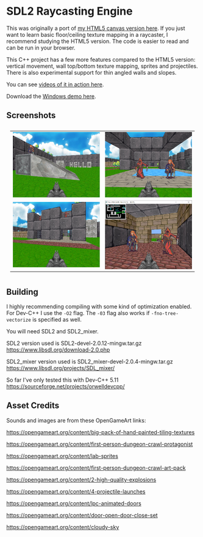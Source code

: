 # SDL2 Raycasting Engine

This was originally a port of [my HTML5 canvas version here](https://github.com/andrew-lim/html5-raycast). If you just want to learn basic floor/ceiling texture mapping in a raycaster, I recommend studying the HTML5 version. The code is easier to read and can be run in your browser.

This C++ project has a few more features compared to the HTML5 version: vertical movement, wall top/bottom texture mapping, sprites and projectiles. There is also experimental support for thin angled walls and slopes.

You can see [videos of it in action here](https://www.youtube.com/watch?v=cYxKfS5-ABQ&list=PL4Pn9mFG1hxRhvl7PIsjKVW3evfVWzl7e&ab_channel=AndrewLim).

Download the [Windows demo here](https://github.com/andrew-lim/sdl2-raycast/releases/).

## Screenshots
<table style="padding:10px">
  <tr>
    <td width="50%"><img src="res/screenshot6_800x600.jpg"/></td>
    <td width="50%"><img src="res/screenshot4_800x600.jpg"/></td>
  </tr>
  <tr>
    <td width="50%"><img src="res/screenshot5_800x600.jpg"/></td>
    <td width="50%"><img src="res/screenshot1_800x600.jpg"/></td>
  </tr>
</table>

## Building
I highly recommending compiling with some kind of optimization enabled.  For Dev-C++ I use the `-O2` flag. The `-03` flag also works if `-fno-tree-vectorize` is specified as well.

You will need SDL2 and SDL2_mixer.

SDL2 version used is SDL2-devel-2.0.12-mingw.tar.gz  
https://www.libsdl.org/download-2.0.php

SDL2_mixer version used is SDL2_mixer-devel-2.0.4-mingw.tar.gz  
https://www.libsdl.org/projects/SDL_mixer/

So far I've only tested this with Dev-C++ 5.11  
https://sourceforge.net/projects/orwelldevcpp/

## Asset Credits

Sounds and images are from these OpenGameArt links:

https://opengameart.org/content/big-pack-of-hand-painted-tiling-textures

https://opengameart.org/content/first-person-dungeon-crawl-protagonist

https://opengameart.org/content/lab-sprites

https://opengameart.org/content/first-person-dungeon-crawl-art-pack

https://opengameart.org/content/2-high-quality-explosions

https://opengameart.org/content/4-projectile-launches

https://opengameart.org/content/lpc-animated-doors

https://opengameart.org/content/door-open-door-close-set

https://opengameart.org/content/cloudy-sky
